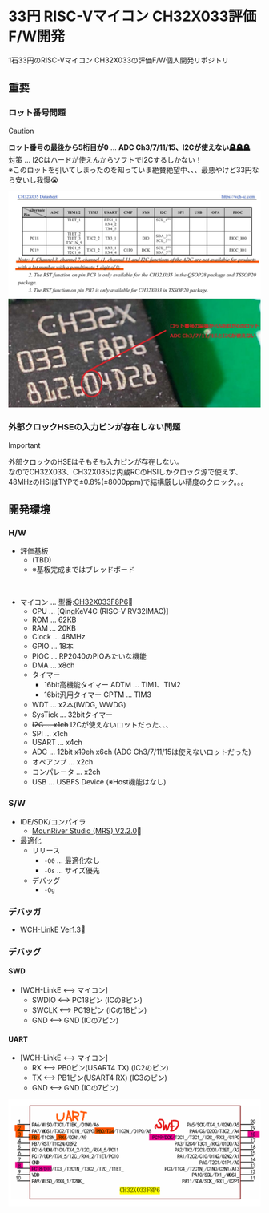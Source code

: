 # 33円 RISC-Vマイコン CH32X033評価F/W開発

1石33円のRISC-Vマイコン CH32X033の評価F/W個人開発リポジトリ

## 重要

### ロット番号問題

> [!CAUTION]
> **ロット番号の最後から5桁目が0** ... **ADC Ch3/7/11/15、I2Cが使えない🪦🪦🪦**<br> 対策 ... I2Cはハードが使えんからソフトでI2Cするしかない！<br>※このロットを引いてしまったのを知っていま絶賛絶望中、、、最悪やけど33円なら安いし我慢😭

<div align="center">
  <img src="/doc/CH32X033_CH32X035のADC4chとI2Cがつかえないロット記載部分.jpg">
  <img src="/doc/CH32X033のADC4chとI2Cがつかえないロット.jpg">
</div>

### 外部クロックHSEの入力ピンが存在しない問題

> [!IMPORTANT]
> 外部クロックのHSEはそもそも入力ピンが存在しない。<br>なのでCH32X033、CH32X035は内蔵RCのHSIしかクロック源で使えず、<br>48MHzのHSIはTYPで±0.8%(±8000ppm)で結構厳しい精度のクロック。。。

## 開発環境

### H/W

- 評価基板
  - (TBD)
  - ※基板完成まではブレッドボード

<br>

- マイコン ... 型番:[CH32X033F8P6](https://www.wch.cn/products/CH32X035.html)🔗
  - CPU ... [QingKeV4C (RISC-V RV32IMAC)]
  - ROM ... 62KB
  - RAM ... 20KB
  - Clock ... 48MHz
  - GPIO ... 18本
  - PIOC ... RP2040のPIOみたいな機能
  - DMA ... x8ch
  - タイマー
    - 16bit高機能タイマー ADTM ... TIM1、TIM2
    - 16bit汎用タイマー GPTM ... TIM3
  - WDT ... x2本(IWDG, WWDG)
  - SysTick ... 32bitタイマー
  - ~~I2C ... x1ch~~ I2Cが使えないロットだった、、、
  - SPI ... x1ch
  - USART ... x4ch
  - ADC ... 12bit ~~x10ch~~ x6ch (ADC Ch3/7/11/15は使えないロットだった)
  - オペアンプ ... x2ch
  - コンパレータ ... x2ch
  - USB ... USBFS Device (※Host機能はなし)

### S/W

- IDE/SDK/コンパイラ
  - [MounRiver Studio (MRS) V2.2.0](https://www.mounriver.com/download)🔗
- 最適化
  - リリース
    - `-O0` ... 最適化なし
    - `-Os` ... サイズ優先
  - デバッグ
    - `-Og`

### デバッガ

- [WCH-LinkE Ver1.3](https://akizukidenshi.com/catalog/g/g118065)🔗

### デバッグ

#### SWD

- [WCH-LinkE <--> マイコン]
  - SWDIO <--> PC18ピン (ICの8ピン)
  - SWCLK <--> PC19ピン (ICの18ピン)
  - GND <--> GND (ICの7ピン)

#### UART

- [WCH-LinkE <--> マイコン]
  - RX <--> PB0ピン(USART4 TX) (IC2のピン)
  - TX <--> PB1ピン(USART4 RX) (IC3のピン)
  - GND <--> GND (ICの7ピン)

<div align="center">
  <img src="/doc/CH32X033F8P6_Debug_Pin.png">
</div>
